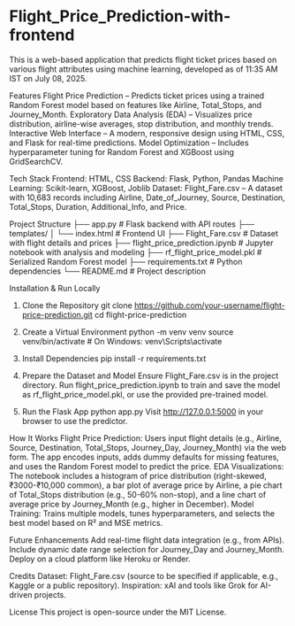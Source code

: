 # Flight_Price_Prediction-with-frontend
This is a web-based application that predicts flight ticket prices based on various flight attributes using machine learning, developed as of 11:35 AM IST on July 08, 2025.

Features
Flight Price Prediction – Predicts ticket prices using a trained Random Forest model based on features like Airline, Total_Stops, and Journey_Month.
Exploratory Data Analysis (EDA) – Visualizes price distribution, airline-wise averages, stop distribution, and monthly trends.
Interactive Web Interface – A modern, responsive design using HTML, CSS, and Flask for real-time predictions.
Model Optimization – Includes hyperparameter tuning for Random Forest and XGBoost using GridSearchCV.

Tech Stack
Frontend: HTML, CSS
Backend: Flask, Python, Pandas
Machine Learning: Scikit-learn, XGBoost, Joblib
Dataset: Flight_Fare.csv – A dataset with 10,683 records including Airline, Date_of_Journey, Source, Destination, Total_Stops, Duration, Additional_Info, and Price.

Project Structure
├── app.py              # Flask backend with API routes
├── templates/
│   └── index.html      # Frontend UI
├── Flight_Fare.csv     # Dataset with flight details and prices
├── flight_price_prediction.ipynb # Jupyter notebook with analysis and modeling
├── rf_flight_price_model.pkl    # Serialized Random Forest model
├── requirements.txt    # Python dependencies
└── README.md           # Project description

Installation & Run Locally
1. Clone the Repository
git clone https://github.com/your-username/flight-price-prediction.git
cd flight-price-prediction

2. Create a Virtual Environment
python -m venv venv
source venv/bin/activate  # On Windows: venv\Scripts\activate
3. Install Dependencies
pip install -r requirements.txt

4. Prepare the Dataset and Model
Ensure Flight_Fare.csv is in the project directory.
Run flight_price_prediction.ipynb to train and save the model as rf_flight_price_model.pkl, or use the provided pre-trained model.

6. Run the Flask App
python app.py
Visit http://127.0.0.1:5000 in your browser to use the predictor.

How It Works
Flight Price Prediction: Users input flight details (e.g., Airline, Source, Destination, Total_Stops, Journey_Day, Journey_Month) via the web form. The app encodes inputs, adds dummy defaults for missing features, and uses the Random Forest model to predict the price.
EDA Visualizations: The notebook includes a histogram of price distribution (right-skewed, ₹3000-₹10,000 common), a bar plot of average price by Airline, a pie chart of Total_Stops distribution (e.g., 50-60% non-stop), and a line chart of average price by Journey_Month (e.g., higher in December).
Model Training: Trains multiple models, tunes hyperparameters, and selects the best model based on R² and MSE metrics.

Future Enhancements
Add real-time flight data integration (e.g., from APIs).
Include dynamic date range selection for Journey_Day and Journey_Month.
Deploy on a cloud platform like Heroku or Render.

Credits
Dataset: Flight_Fare.csv (source to be specified if applicable, e.g., Kaggle or a public repository).
Inspiration: xAI and tools like Grok for AI-driven projects.

License
This project is open-source under the MIT License.
